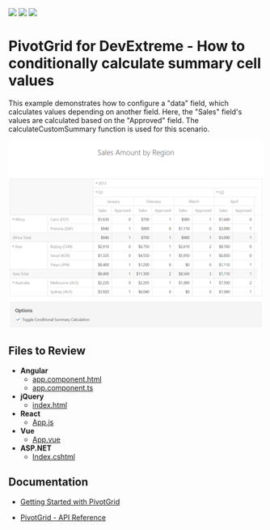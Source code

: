 <!-- default badges list -->
![](https://img.shields.io/endpoint?url=https://codecentral.devexpress.com/api/v1/VersionRange/288694084/20.1.6%2B)
[![](https://img.shields.io/badge/Open_in_DevExpress_Support_Center-FF7200?style=flat-square&logo=DevExpress&logoColor=white)](https://supportcenter.devexpress.com/ticket/details/T925663)
[![](https://img.shields.io/badge/📖_How_to_use_DevExpress_Examples-e9f6fc?style=flat-square)](https://docs.devexpress.com/GeneralInformation/403183)
<!-- default badges end -->

# PivotGrid for DevExtreme - How to conditionally calculate summary cell values

This example demonstrates how to configure a "data" field, which calculates values depending on another field. Here, the "Sales" field's values are calculated based on the "Approved" field. The calculateCustomSummary function is used for this scenario.

<div align="center"><img alt="PivotGrid for DevExtreme - How to conditionally calculate summary cell values" src="dx-pivotgrid-conditionally-calculate-summary-cell-values.png" /></div>

## Files to Review

- **Angular**
    - [app.component.html](Angular/src/app/app.component.html)
    - [app.component.ts](Angular/src/app/app.component.ts)
- **jQuery**
    - [index.html](jQuery/index.html)
- **React**
    - [App.js](React/src/App.js)
- **Vue**
    - [App.vue](Vue/src/App.vue)
- **ASP.NET**    
    - [Index.cshtml](ASPNET/SampleApp/Views/Home/Index.cshtml)

## Documentation

- [Getting Started with PivotGrid](https://js.devexpress.com/Documentation/Guide/UI_Components/PivotGrid/Getting_Started_with_PivotGrid/)

- [PivotGrid - API Reference](https://js.devexpress.com/Documentation/ApiReference/UI_Components/dxPivotGrid/)

